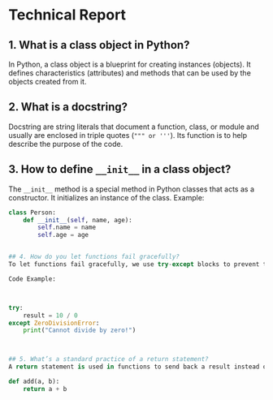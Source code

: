 # Technical Report

## 1. What is a class object in Python?
In Python, a class object is a blueprint for creating instances (objects). It defines characteristics (attributes) and methods that can be used by the objects created from it.

## 2. What is a docstring?
Docstring are string literals that document a function, class, or module and usually are enclosed in triple quotes (`""" or '''`). Its function is to help describe the purpose of the code.

## 3. How to define `__init__` in a class object?
The `__init__` method is a special method in Python classes that acts as a constructor. It initializes an instance of the class. Example:

```python
class Person:
    def __init__(self, name, age):
        self.name = name
        self.age = age


## 4. How do you let functions fail gracefully?
To let functions fail gracefully, we use try-except blocks to prevent the program from crashing when an error occurs. Instead, the error is caught, and a message can be displayed or logged.

Code Example:



try:
    result = 10 / 0
except ZeroDivisionError:
    print("Cannot divide by zero!")



## 5. What’s a standard practice of a return statement?
A return statement is used in functions to send back a result instead of printing it. A good practice is to return meaningful values rather than having functions print directly, making the function more reusable.

def add(a, b):
    return a + b




